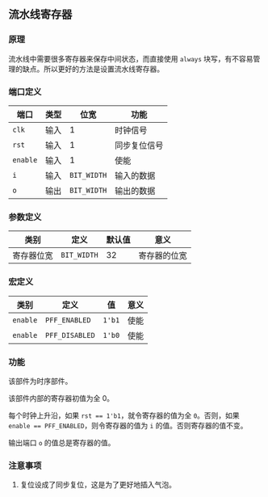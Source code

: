 ## 流水线寄存器

### 原理

流水线中需要很多寄存器来保存中间状态，而直接使用 `always` 块写，有不容易管理的缺点。所以更好的方法是设置流水线寄存器。

### 端口定义

端口 | 类型 | 位宽 | 功能
--- | --- | --- | ---
`clk` | 输入 | 1 | 时钟信号
`rst` | 输入 | 1 | 同步复位信号
`enable` | 输入 | 1 | 使能
`i` | 输入 | `BIT_WIDTH` | 输入的数据
`o` | 输出 | `BIT_WIDTH` | 输出的数据

### 参数定义

类别 | 定义 | 默认值 | 意义
--- | --- | --- | ---
寄存器位宽 | `BIT_WIDTH` | 32 | 寄存器的位宽

### 宏定义

类别 | 定义 | 值 | 意义
--- | --- | --- | ---
`enable` | `PFF_ENABLED` | `1'b1` | 使能
`enable` | `PFF_DISABLED` | `1'b0` | 使能

### 功能

该部件为时序部件。

该部件内部的寄存器初值为全 0。

每个时钟上升沿，如果 `rst == 1'b1`，就令寄存器的值为全 `0`。否则，如果 `enable == PFF_ENABLED`，则令寄存器的值为 `i` 的值。否则寄存器的值不变。

输出端口 `o` 的值总是寄存器的值。

### 注意事项

1. 复位设成了同步复位，这是为了更好地插入气泡。

